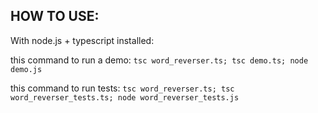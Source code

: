 HOW TO USE:
-----
With node.js + typescript installed:

this command to run a demo:
`tsc word_reverser.ts; tsc demo.ts; node demo.js`

this command to run tests:
`tsc word_reverser.ts; tsc word_reverser_tests.ts; node word_reverser_tests.js`
